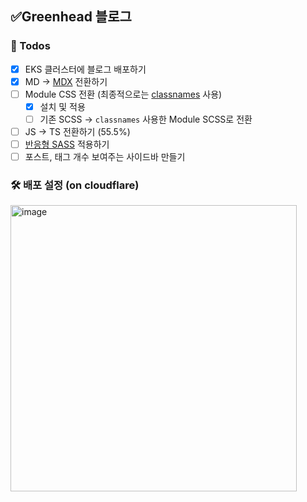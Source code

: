 ## ✅Greenhead 블로그

### 📝 Todos

- [x] EKS 클러스터에 블로그 배포하기
- [x] MD -> [MDX](https://github.com/mdx-js/mdx/) 전환하기
- [ ] Module CSS 전환 (최종적으로는 [classnames](https://github.com/JedWatson/classnames) 사용)
  - [x] 설치 및 적용
  - [ ] 기존 SCSS -> `classnames` 사용한 Module SCSS로 전환
- [ ] JS -> TS 전환하기 (55.5%)
- [ ] [반응형 SASS](https://tech.devsisters.com/posts/shrinking-webpage/) 적용하기
- [ ] 포스트, 태그 개수 보여주는 사이드바 만들기

### 🛠️ 배포 설정 (on cloudflare)

<img width="458" alt="image" src="https://github.com/shren207/greenhead-blog/assets/85833148/0dbaedfe-93e9-4660-8be4-c1dd8c01a7f4">
